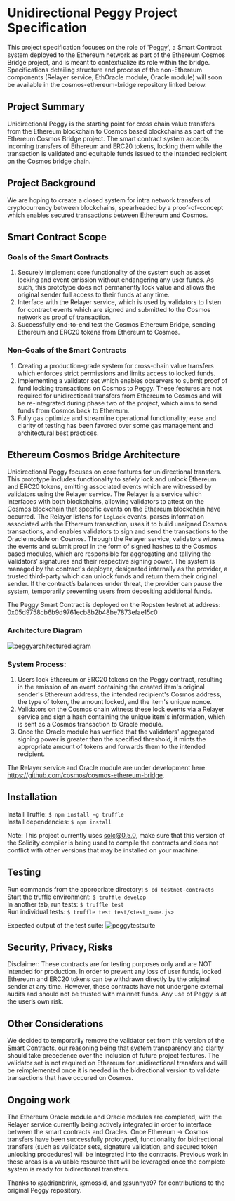 # Unidirectional Peggy Project Specification

This project specification focuses on the role of 'Peggy', a Smart Contract system deployed to the Ethereum network as part of the Ethereum Cosmos Bridge project, and is meant to contextualize its role within the bridge. Specifications detailing structure and process of the non-Ethereum components (Relayer service, EthOracle module, Oracle module) will soon be available in the cosmos-ethereum-bridge repository linked below.

## Project Summary

Unidirectional Peggy is the starting point for cross chain value transfers from the Ethereum blockchain to Cosmos based blockchains as part of the Ethereum Cosmos Bridge project. The smart contract system accepts incoming transfers of Ethereum and ERC20 tokens, locking them while the transaction is validated and equitable funds issued to the intended recipient on the Cosmos bridge chain.

## Project Background

We are hoping to create a closed system for intra network transfers of cryptocurrency between blockchains, spearheaded by a proof-of-concept which enables secured transactions between Ethereum and Cosmos.

## Smart Contract Scope

### Goals of the Smart Contracts

1. Securely implement core functionality of the system such as asset locking and event emission without endangering any user funds. As such, this prototype does not permanently lock value and allows the original sender full access to their funds at any time.
2. Interface with the Relayer service, which is used by validators to listen for contract events which are signed and submitted to the Cosmos network as proof of transaction.
3. Successfully end-to-end test the Cosmos Ethereum Bridge, sending Ethereum and ERC20 tokens from Ethereum to Cosmos.

### Non-Goals of the Smart Contracts

1. Creating a production-grade system for cross-chain value transfers which enforces strict permissions and limits access to locked funds.
2. Implementing a validator set which enables observers to submit proof of fund locking transactions on Cosmos to Peggy. These features are not required for unidirectional transfers from Ethereum to Cosmos and will be re-integrated during phase two of the project, which aims to send funds from Cosmos back to Ethereum.
3. Fully gas optimize and streamline operational functionality; ease and clarity of testing has been favored over some gas management and architectural best practices.

## Ethereum Cosmos Bridge Architecture

Unidirectional Peggy focuses on core features for unidirectional transfers. This prototype includes functionality to safely lock and unlock Ethereum and ERC20 tokens, emitting associated events which are witnessed by validators using the Relayer service. The Relayer is a service which interfaces with both blockchains, allowing validators to attest on the Cosmos blockchain that specific events on the Ethereum blockchain have occurred. The Relayer listens for `LogLock` events, parses information associated with the Ethereum transaction, uses it to build unsigned Cosmos transactions, and enables validators to sign and send the transactions to the Oracle module on Cosmos. Through the Relayer service, validators witness the events and submit proof in the form of signed hashes to the Cosmos based modules, which are responsible for aggregating and tallying the Validators’ signatures and their respective signing power. The system is managed by the contract's deployer, designated internally as the provider, a trusted third-party which can unlock funds and return them their original sender. If the contract’s balances under threat, the provider can pause the system, temporarily preventing users from depositing additional funds.

The Peggy Smart Contract is deployed on the Ropsten testnet at address: 0x05d9758cb6b9d9761ecb8b2b48be7873efae15c0

### Architecture Diagram

![peggyarchitecturediagram](https://user-images.githubusercontent.com/15370712/58388886-632c7700-7fd9-11e9-962e-4e5e9d92c275.png)

### System Process:

1. Users lock Ethereum or ERC20 tokens on the Peggy contract, resulting in the emission of an event containing the created item's original sender's Ethereum address, the intended recipient's Cosmos address, the type of token, the amount locked, and the item's unique nonce.
2. Validators on the Cosmos chain witness these lock events via a Relayer service and sign a hash containing the unique item's information, which is sent as a Cosmos transaction to Oracle module.
3. Once the Oracle module has verified that the validators' aggregated signing power is greater than the specified threshold, it mints the appropriate amount of tokens and forwards them to the intended recipient.

The Relayer service and Oracle module are under development here: https://github.com/cosmos/cosmos-ethereum-bridge.

## Installation

Install Truffle: `$ npm install -g truffle`  
Install dependencies: `$ npm install`

Note: This project currently uses solc@0.5.0, make sure that this version of the Solidity compiler is being used to compile the contracts and does not conflict with other versions that may be installed on your machine.

## Testing

Run commands from the appropriate directory: `$ cd testnet-contracts`  
Start the truffle environment: `$ truffle develop`  
In another tab, run tests: `$ truffle test`  
Run individual tests: `$ truffle test test/<test_name.js>`

Expected output of the test suite:
![peggytestsuite](https://user-images.githubusercontent.com/15370712/58388940-34fb6700-7fda-11e9-9aef-6ae7b2442a55.png)

## Security, Privacy, Risks

Disclaimer: These contracts are for testing purposes only and are NOT intended for production. In order to prevent any loss of user funds, locked Ethereum and ERC20 tokens can be withdrawn directly by the original sender at any time. However, these contracts have not undergone external audits and should not be trusted with mainnet funds. Any use of Peggy is at the user’s own risk.

## Other Considerations

We decided to temporarily remove the validator set from this version of the Smart Contracts, our reasoning being that system transparency and clarity should take precedence over the inclusion of future project features. The validator set is not required on Ethereum for unidirectional transfers and will be reimplemented once it is needed in the bidrectional version to validate transactions that have occured on Cosmos.

## Ongoing work

The Ethereum Oracle module and Oracle modules are completed, with the Relayer service currently being actively integrated in order to interface between the smart contracts and Oracles. Once Ethereum -> Cosmos transfers have been successfully prototyped, functionality for bidirectional transfers (such as validator sets, signature validation, and secured token unlocking procedures) will be integrated into the contracts. Previous work in these areas is a valuable resource that will be leveraged once the complete system is ready for bidirectional transfers.

Thanks to @adrianbrink, @mossid, and @sunnya97 for contributions to the original Peggy repository.
